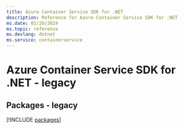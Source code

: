 ```yaml
---
title: Azure Container Service SDK for .NET
description: Reference for Azure Container Service SDK for .NET
ms.date: 02/20/2024
ms.topic: reference
ms.devlang: dotnet
ms.service: containerservice
---
```

# Azure Container Service SDK for .NET - legacy
## Packages - legacy
[!INCLUDE [packages](container-service-index.md)]